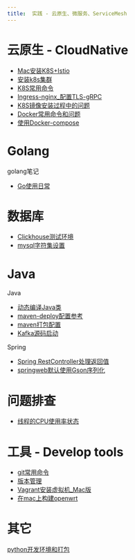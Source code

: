 ```yaml
---
title:  实践 - 云原生、微服务、ServiceMesh
---
```


# 云原生 - CloudNative
- [Mac安装K8S+Istio](_posts/cloudnative/2021-8-5-Mac安装K8S+Istio.md)
- [安装k8s集群](_posts/cloudnative/2021-8-25-安装k8s集群.md)
- [K8S常用命令](_posts/cloudnative/2021-8-25-K8S命令.md)
- [Ingress-nginx_配置TLS-gRPC](_posts/cloudnative/2021-8-31-K8S_Ingress_TLS支持gRPC.md)
- [K8S镜像安装过程中的问题](_posts/cloudnative/2021-9-7-K8S镜像安装过程中的问题.md)
- [Docker常用命令和问题](_posts/cloudnative/2021-12-26-docker常用命令和问题.md)
- [使用Docker-compose](_posts/cloudnative/2021-1-10-使用Docker-compose.md)

# Golang
golang笔记
- [Go使用日常](_posts/golang/2021-9-29-Go使用日常.md)
 

# 数据库
- [Clickhouse测试环境](_posts/database/2022-2-17-clickhouse测试环境.md) 
- [mysql字符集设置](_posts/database/2022-9-9-mysql字符集.md) 

# Java
Java
- [动态编译Java类](_posts/java/2021-12-23-动态编译Java类.md) 
- [maven-deploy配置参考](_posts/java/2020-12-01-maven私服settings配置参考.md)
- [maven打包配置](_posts/java/2022-1-11-maven打包配置.md)
- [Kafka源码启动](_posts/java/2022-4-2-Kafka源码启动.md)

Spring
- [Spring RestController处理返回值](_posts/java/2021-11-22-SpringRestController处理返回值.md) 
- [springweb默认使用Gson序列化](_post/java/2021-12-27-springweb默认使用Gson序列化.md) 

# 问题排查
- [线程的CPU使用率状态](_posts/tools/2020-3-12-线程的CPU使用率状态.md)

# 工具 - Develop tools
- [git常用命令](_posts/tools/2022-4-12-git命令.md)
- [版本管理](_posts/tools/2023-10-13-代码与发布的版本管理.md)
- [Vagrant安装虚拟机_Mac版](_posts/tools/2021-8-8-Vagrant安装虚拟机_Mac版.md) 
- [在mac上构建openwrt](_posts/tools/2022-9-23-在mac上构建openwrt.md)

# 其它
[python开发环境和打包](_posts/it/2022-02-21-python环境和打包.md)
